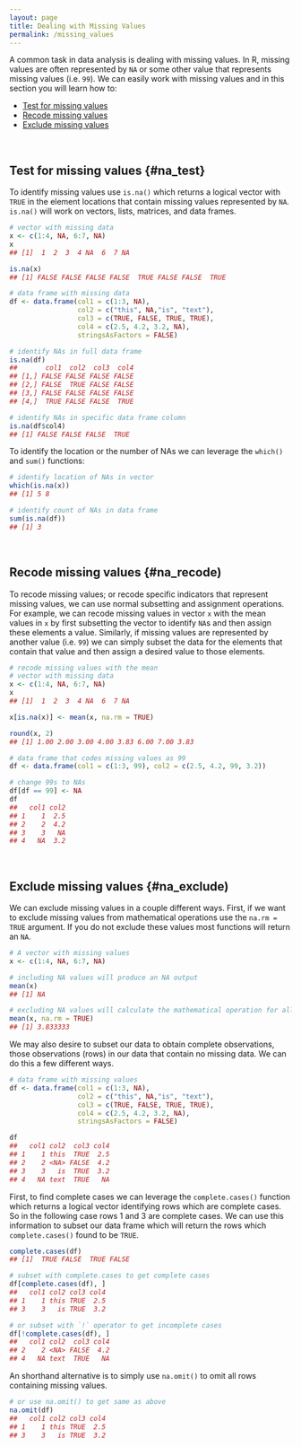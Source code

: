 ```yaml
---
layout: page
title: Dealing with Missing Values
permalink: /missing_values
---
```


A common task in data analysis is dealing with missing values.  In R, missing values are often represented by `NA` or some other value that represents missing values (i.e. `99`).  We can easily work with missing values and in this section you will learn how to:

- [Test for missing values](#na_test)
- [Recode missing values](#na_recode)
- [Exclude missing values](#na_exclude)

<br>

## Test for missing values {#na_test}
To identify missing values use `is.na()` which returns a logical vector with `TRUE` in the element locations that contain missing values represented by `NA`.  `is.na()` will work on vectors, lists, matrices, and data frames. 


```r
# vector with missing data
x <- c(1:4, NA, 6:7, NA)
x
## [1]  1  2  3  4 NA  6  7 NA

is.na(x)
## [1] FALSE FALSE FALSE FALSE  TRUE FALSE FALSE  TRUE

# data frame with missing data
df <- data.frame(col1 = c(1:3, NA),
                 col2 = c("this", NA,"is", "text"), 
                 col3 = c(TRUE, FALSE, TRUE, TRUE), 
                 col4 = c(2.5, 4.2, 3.2, NA),
                 stringsAsFactors = FALSE)

# identify NAs in full data frame
is.na(df)
##       col1  col2  col3  col4
## [1,] FALSE FALSE FALSE FALSE
## [2,] FALSE  TRUE FALSE FALSE
## [3,] FALSE FALSE FALSE FALSE
## [4,]  TRUE FALSE FALSE  TRUE

# identify NAs in specific data frame column
is.na(df$col4)
## [1] FALSE FALSE FALSE  TRUE
```

To identify the location or the number of NAs we can leverage the `which()` and `sum()` functions:


```r
# identify location of NAs in vector
which(is.na(x))
## [1] 5 8

# identify count of NAs in data frame
sum(is.na(df))
## [1] 3
```

<br>

## Recode missing values {#na_recode)
To recode missing values; or recode specific indicators that represent missing values, we can use normal subsetting and assignment operations. For example, we can recode missing values in vector `x` with the mean values in `x` by first subsetting the vector to identify `NA`s and then assign these elements a value. Similarly, if missing values are represented by another value (i.e. `99`) we can simply subset the data for the elements that contain that value and then assign a desired value to those elements.


```r
# recode missing values with the mean
# vector with missing data
x <- c(1:4, NA, 6:7, NA)
x
## [1]  1  2  3  4 NA  6  7 NA

x[is.na(x)] <- mean(x, na.rm = TRUE)

round(x, 2)
## [1] 1.00 2.00 3.00 4.00 3.83 6.00 7.00 3.83

# data frame that codes missing values as 99
df <- data.frame(col1 = c(1:3, 99), col2 = c(2.5, 4.2, 99, 3.2))

# change 99s to NAs
df[df == 99] <- NA
df
##   col1 col2
## 1    1  2.5
## 2    2  4.2
## 3    3   NA
## 4   NA  3.2
```

<br>

## Exclude missing values {#na_exclude)
We can exclude missing values in a couple different ways. First, if we want to exclude missing values from mathematical operations use the `na.rm = TRUE` argument. If you do not exclude these values most functions will return an `NA`.


```r
# A vector with missing values
x <- c(1:4, NA, 6:7, NA)

# including NA values will produce an NA output
mean(x)
## [1] NA

# excluding NA values will calculate the mathematical operation for all non-missing values
mean(x, na.rm = TRUE)
## [1] 3.833333
```

We may also desire to subset our data to obtain complete observations, those observations (rows) in our data that contain no missing data. We can do this a few different ways.


```r
# data frame with missing values
df <- data.frame(col1 = c(1:3, NA),
                 col2 = c("this", NA,"is", "text"), 
                 col3 = c(TRUE, FALSE, TRUE, TRUE), 
                 col4 = c(2.5, 4.2, 3.2, NA),
                 stringsAsFactors = FALSE)

df
##   col1 col2  col3 col4
## 1    1 this  TRUE  2.5
## 2    2 <NA> FALSE  4.2
## 3    3   is  TRUE  3.2
## 4   NA text  TRUE   NA
```

First, to find complete cases we can leverage the `complete.cases()` function which returns a logical vector identifying rows which are complete cases. So in the following case rows 1 and 3 are complete cases. We can use this information to subset our data frame which will return the rows which `complete.cases()` found to be `TRUE`.


```r
complete.cases(df)
## [1]  TRUE FALSE  TRUE FALSE

# subset with complete.cases to get complete cases
df[complete.cases(df), ]
##   col1 col2 col3 col4
## 1    1 this TRUE  2.5
## 3    3   is TRUE  3.2

# or subset with `!` operator to get incomplete cases
df[!complete.cases(df), ]
##   col1 col2  col3 col4
## 2    2 <NA> FALSE  4.2
## 4   NA text  TRUE   NA
```

An shorthand alternative is to simply use `na.omit()` to omit all rows containing missing values.


```r
# or use na.omit() to get same as above
na.omit(df)
##   col1 col2 col3 col4
## 1    1 this TRUE  2.5
## 3    3   is TRUE  3.2
```
